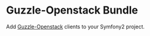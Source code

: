 Guzzle-Openstack Bundle
======================================

Add [Guzzle-Openstack](http://github.com/shcloudservices/guzzle-openstack) clients to your Symfony2 project.